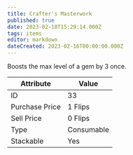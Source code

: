 ```yaml
---
title: Crafter's Masterwork
published: true
date: 2023-02-18T15:29:14.000Z
tags: items
editor: markdown
dateCreated: 2023-02-16T00:00:00.000Z
---
```


Boosts the max level of a gem by 3 once.

|Attribute|Value|
|-|-|
|ID|33|
|Purchase Price|1 Flips|
|Sell Price|0 Flips|
|Type|Consumable|
|Stackable|Yes|

